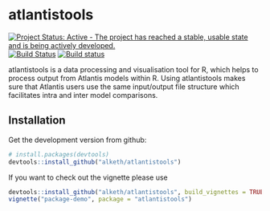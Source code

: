 <!-- README.md is generated from README.Rmd. Please edit that file -->
atlantistools
=============

[![Project Status: Active - The project has reached a stable, usable state and is being actively developed.](http://www.repostatus.org/badges/latest/active.svg)](http://www.repostatus.org/#active) [![Build Status](https://travis-ci.org/alketh/atlantistools.png?branch=master)](https://travis-ci.org/alketh/atlantistools) [![Build status](https://ci.appveyor.com/api/projects/status/github/alketh/atlantistools?branch=master&svg=true)](https://ci.appveyor.com/project/alketh/atlantistools)

atlantistools is a data processing and visualisation tool for R, which helps to process output from Atlantis models within R. Using atlantistools makes sure that Atlantis users use the same input/output file structure which facilitates intra and inter model comparisons.

Installation
------------

Get the development version from github:

``` r
# install.packages(devtools)
devtools::install_github("alketh/atlantistools")
```

If you want to check out the vignette please use

``` r
devtools::install_github("alketh/atlantistools", build_vignettes = TRUE)
vignette("package-demo", package = "atlantistools")
```
